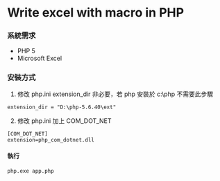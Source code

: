 # Write excel with macro in PHP

### 系統需求

- PHP 5
- Microsoft Excel

### 安裝方式

1. 修改 php.ini extension_dir 非必要，若 php 安裝於 c:\php 不需要此步驟

```
extension_dir = "D:\php-5.6.40\ext"
```

2. 修改 php.ini 加上 COM_DOT_NET

```
[COM_DOT_NET]
extension=php_com_dotnet.dll
```

#### 執行
```
php.exe app.php
```
